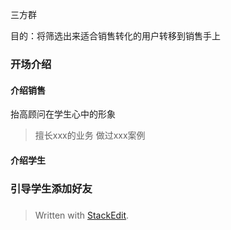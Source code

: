 三方群

目的：将筛选出来适合销售转化的用户转移到销售手上

### 开场介绍
#### 介绍销售
抬高顾问在学生心中的形象
>擅长xxx的业务
>做过xxx案例


#### 介绍学生

### 引导学生添加好友

### 


> Written with [StackEdit](https://stackedit.io/).
<!--stackedit_data:
eyJoaXN0b3J5IjpbNjYwOTg5ODAyLDczMDk5ODExNl19
-->